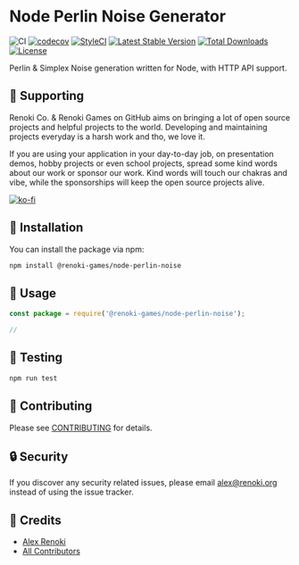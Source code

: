 Node Perlin Noise Generator
===========================

![CI](https://github.com/renoki-games/node-perlin-noise/workflows/CI/badge.svg?branch=master)
[![codecov](https://codecov.io/gh/renoki-games/node-perlin-noise/branch/master/graph/badge.svg)](https://codecov.io/gh/renoki-games/node-perlin-noise/branch/master)
[![StyleCI](https://github.styleci.io/repos/~styleci_code~/shield?branch=master)](https://github.styleci.io/repos/~styleci_code~)
[![Latest Stable Version](https://img.shields.io/github/v/release/renoki-games/node-perlin-noise)](https://www.npmjs.com/package/@renoki-games/node-perlin-noise)
[![Total Downloads](https://img.shields.io/npm/dt/@renoki-games/node-perlin-noise)](https://www.npmjs.com/package/@renoki-games/node-perlin-noise)
[![License](https://img.shields.io/npm/l/@renoki-games/node-perlin-noise)](https://www.npmjs.com/package/@renoki-games/node-perlin-noise)

Perlin & Simplex Noise generation written for Node, with HTTP API support.

## 🤝 Supporting

Renoki Co. & Renoki Games on GitHub aims on bringing a lot of open source projects and helpful projects to the world. Developing and maintaining projects everyday is a harsh work and tho, we love it.

If you are using your application in your day-to-day job, on presentation demos, hobby projects or even school projects, spread some kind words about our work or sponsor our work. Kind words will touch our chakras and vibe, while the sponsorships will keep the open source projects alive.

[![ko-fi](https://www.ko-fi.com/img/githubbutton_sm.svg)](https://ko-fi.com/R6R42U8CL)

## 🚀 Installation

You can install the package via npm:

```bash
npm install @renoki-games/node-perlin-noise
```

## 🙌 Usage

```js
const package = require('@renoki-games/node-perlin-noise');

//
```

## 🐛 Testing

``` bash
npm run test
```

## 🤝 Contributing

Please see [CONTRIBUTING](CONTRIBUTING.md) for details.

## 🔒  Security

If you discover any security related issues, please email alex@renoki.org instead of using the issue tracker.

## 🎉 Credits

- [Alex Renoki](https://github.com/rennokki)
- [All Contributors](../../contributors)
